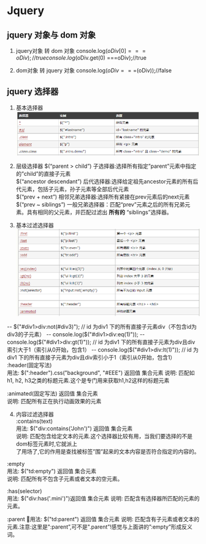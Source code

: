 # Jquery

## jquery 对象与 dom 对象

 1. jquery对象 转 dom 对象
    console.log($oDiv[0] ===oDiv); //true
    console.log($oDiv.get(0) ===oDiv);//true
    
2. dom对象 转 jquery 对象
    console.log($oDiv ===$(oDiv));//false

## jquery 选择器
1. 基本选择器
![selector1](./selector1.png)

2. 层级选择器
$(“parent > child”)	子选择器:选择所有指定”parent”元素中指定的”child”的直接子元素   
$(“ancestor descendant”)	后代选择器:选择给定祖先ancestor元素的所有后代元素，包括子元素，孙子元素等全部后代元素   
$(“prev + next”)	相邻兄弟选择器:选择所有紧接在prev元素后的next元素   
$(“prev ~ siblings”)	一般兄弟选择器：匹配“prev”元素之后的所有兄弟元素。具有相同的父元素，并匹配过滤出 __所有的__ “siblings”选择器。     
 
3. 基本过滤选择器
![selector2](./selector2.png)

-- $("#div1>div:not(#div3)"); // id 为div1 下的所有直接子元素div（不包含id为div3的子元素）
-- console.log($("#div1>div:eq(1)"));
--  console.log($("#div1>div:gt(1)")); //  id 为div1 下的所有直接子元素为div且div索引大于1（索引从0开始，包含1）
-- console.log($("#div1>div:lt(1)"));  //  id 为div1 下的所有直接子元素为div且div索引小于1（索引从0开始，包含1）
  :header(固定写法)    
  用法: $(":header").css("background", "#EEE")    返回值  集合元素
  说明: 匹配如 h1, h2, h3之类的标题元素.这个是专门用来获取h1,h2这样的标题元素
   
 :animated(固定写法)   返回值  集合元素   
   说明: 匹配所有正在执行动画效果的元素    
   
4. 内容过滤选择器  
 :contains(text)  
  用法: $("div:contains('John')")    返回值  集合元素   
说明: 匹配包含给定文本的元素.这个选择器比较有用，当我们要选择的不是dom标签元素时,它就派上    
了用场了,它的作用是查找被标签”围”起来的文本内容是否符合指定的内容的。  

 :empty   
用法: $("td:empty")   返回值  集合元素    
说明: 匹配所有不包含子元素或者文本的空元素。    

  :has(selector)  
用法:  $("div:has('.mini')")返回值  集合元素
说明: 匹配含有选择器所匹配的元素的元素。

  :parent
用法: $("td:parent")   返回值  集合元素
说明: 匹配含有子元素或者文本的元素.注意:这里是":parent”,可不是".parent”!感觉与上面讲的”:empty”形成反义词。




   